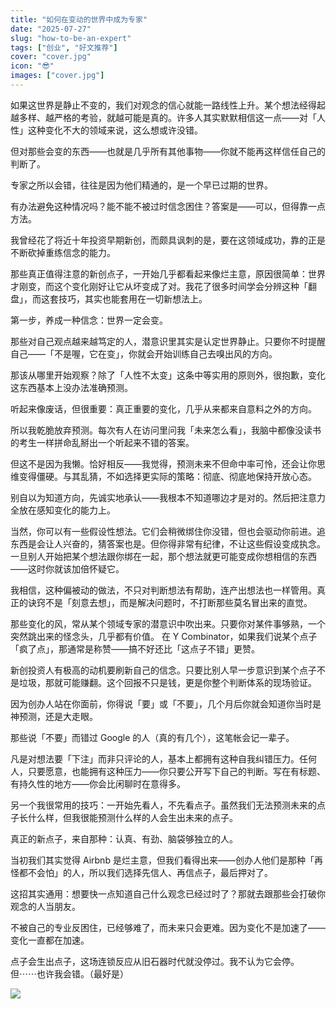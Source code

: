 ```yaml
---
title: "如何在变动的世界中成为专家"
date: "2025-07-27"
slug: "how-to-be-an-expert"
tags: ["创业", "好文推荐"]
cover: "cover.jpg"
icon: "😎"
images: ["cover.jpg"]
---
```

如果这世界是静止不变的，我们对观念的信心就能一路线性上升。某个想法经得起越多样、越严格的考验，就越可能是真的。许多人其实默默相信这一点——对「人性」这种变化不大的领域来说，这么想或许没错。



但对那些会变的东西——也就是几乎所有其他事物——你就不能再这样信任自己的判断了。



专家之所以会错，往往是因为他们精通的，是一个早已过期的世界。



有办法避免这种情况吗？能不能不被过时信念困住？答案是——可以，但得靠一点方法。



我曾经花了将近十年投资早期新创，而颇具讽刺的是，要在这领域成功，靠的正是不断砍掉重练信念的能力。



那些真正值得注意的新创点子，一开始几乎都看起来像烂主意，原因很简单：世界才刚变，而这个变化刚好让它从坏变成了对。我花了很多时间学会分辨这种「翻盘」，而这套技巧，其实也能套用在一切新想法上。



第一步，养成一种信念：世界一定会变。



那些对自己观点越来越笃定的人，潜意识里其实是认定世界静止。只要你不时提醒自己——「不是喔，它在变」，你就会开始训练自己去嗅出风的方向。



那该从哪里开始观察？除了「人性不太变」这条中等实用的原则外，很抱歉，变化这东西基本上没办法准确预测。



听起来像废话，但很重要：真正重要的变化，几乎从来都来自意料之外的方向。



所以我乾脆放弃预测。每次有人在访问里问我「未来怎么看」，我脑中都像没读书的考生一样拼命乱掰出一个听起来不错的答案。



但这不是因为我懒。恰好相反——我觉得，预测未来不但命中率可怜，还会让你思维变得僵硬。与其乱猜，不如选择更实际的策略：彻底、彻底地保持开放心态。



别自以为知道方向，先诚实地承认——我根本不知道哪边才是对的。然后把注意力全放在感知变化的能力上。



当然，你可以有一些假设性想法。它们会稍微绑住你没错，但也会驱动你前进。追东西是会让人兴奋的，猜答案也是。但你得非常有纪律，不让这些假设变成执念。
一旦别人开始把某个想法跟你绑在一起，那个想法就更可能变成你想相信的东西——这时你就该加倍怀疑它。



我相信，这种偏被动的做法，不只对判断想法有帮助，连产出想法也一样管用。真正的诀窍不是「刻意去想」，而是解决问题时，不打断那些莫名冒出来的直觉。



那些变化的风，常从某个领域专家的潜意识中吹出来。只要你对某件事够熟，一个突然跳出来的怪念头，几乎都有价值。
在 Y Combinator，如果我们说某个点子「疯了点」，那通常是称赞——搞不好还比「这点子不错」更赞。



新创投资人有极高的动机要刷新自己的信念。只要比别人早一步意识到某个点子不是垃圾，那就可能赚翻。这个回报不只是钱，更是你整个判断体系的现场验证。



因为创办人站在你面前，你得说「要」或「不要」，几个月后你就会知道你当时是神预测，还是大走眼。



那些说「不要」而错过 Google 的人（真的有几个），这笔帐会记一辈子。



凡是对想法要「下注」而非只评论的人，基本上都拥有这种自我纠错压力。任何人，只要愿意，也能拥有这种压力——你只要公开写下自己的判断。写在有标题、有持久性的地方——你会比闲聊时在意得多。



另一个我很常用的技巧：一开始先看人，不先看点子。虽然我们无法预测未来的点子长什么样，但我很能预测什么样的人会生出未来的点子。



真正的新点子，来自那种：认真、有劲、脑袋够独立的人。



当初我们其实觉得 Airbnb 是烂主意，但我们看得出来——创办人他们是那种「再怪都不会怕」的人，所以我们选择先信人、再信点子，最后押对了。



这招其实通用：想要快一点知道自己什么观念已经过时了？那就去跟那些会打破你观念的人当朋友。



不被自己的专业反困住，已经够难了，而未来只会更难。因为变化不是加速了——变化一直都在加速。



点子会生出点子，这场连锁反应从旧石器时代就没停过。我不认为它会停。
但⋯⋯也许我会错。（最好是）




![](https://prod-files-secure.s3.us-west-2.amazonaws.com/112d0858-5090-4d34-a606-b75eb8d65fd2/46476355-9cf3-4e99-9b7a-3531bc426380/1000202064.png?X-Amz-Algorithm=AWS4-HMAC-SHA256&X-Amz-Content-Sha256=UNSIGNED-PAYLOAD&X-Amz-Credential=ASIAZI2LB4665ZULR4NN%2F20251007%2Fus-west-2%2Fs3%2Faws4_request&X-Amz-Date=20251007T074317Z&X-Amz-Expires=3600&X-Amz-Security-Token=IQoJb3JpZ2luX2VjEAcaCXVzLXdlc3QtMiJIMEYCIQCOOJ9U4XX8taqY39St8NOcMtqlSBNw4DC8qr5R9VXfugIhAKtEyIsZuJcL9W0ySTCOQ8h6462D2KqUDXo1LL%2Bf32ajKogECKD%2F%2F%2F%2F%2F%2F%2F%2F%2F%2FwEQABoMNjM3NDIzMTgzODA1IgxaICdc2NMO%2FcxJFAQq3AMIZAXryqZohzzaNiPoEXFr6hJ1sZxkkda3DjQze49Qr%2B7eVMSXiyDFb0BRFqJu43AOrtrBqMx25uU%2BQ6MdGFSyINhXmFrJf15OJAYq6N8kguco4NierQotdkSGQ0OCXy%2FYw4SNU3zIQvirRAH83jks5ZuyVKe4Cl21FCZ91B2pjlhak4nnF%2BYc%2FmNWKMSkq5ojkeUnlGItszHNclNZ7fRRYghYdJpNY2zylSRJOg1lPn%2FA9pekLpug6vHhsfVNjOtLCBOmA8ilH6CA05zs7njEpB5JHPF0RBtKige7S5cDDUwkw61QZ7paedPQRxcbtQuUG4xedUZiJ%2BVStIphJw4YbhFhd30WaLrY5HRLy8Jm14smZxDwl86Zfur5NJZf1zMwqgPyKLt7cVFVyCJmtcfxCPTeHWZFqVdZDbeGy6Z1Lj6WvT3H%2B07IHnHs%2BTvnSDFbCYi6Fiz%2Bti8pha7B%2BRU0NGc7J%2BHitvMS1PSc4SqU3WR5xjb1%2BuodNaQ05N4NhvWLRzBMFa1bg83IS3RV87ZIg4R3dFZN5hTYs4QOqRRNZGmI1BjCoXt%2FEBCej9L92kCjevBtgBN%2BMbT0aO8ejoigLeoF1O%2Fl%2Fp0gN5qPgW73vZfFG8ExEAw8jjb72jCm8pLHBjqkATJIj2K6Zn%2BuA5VaxWIiROyzcP3NFULfbbkXOHOoERmh7O%2FLxCccm3L1a0OGOYZMVyFaIXEcvneg8UazRUKpC12tHYnqOXfRxMv5AdpJHYS0PZemUACWT%2BBW9GtWx3QsHcI5APKr1yULKxxFTlzE0F%2F2Isgl8DehAcBmnTczpgJITDYSPC9vzbjexm0AolMnUbHxqczYJY5xwd0kR8Y%2Be0XWFrwN&X-Amz-Signature=b681bdf8dbd8f96fe18309bcff4956d7efd0ad2c747372cdd2da00d2a6c63a80&X-Amz-SignedHeaders=host&x-amz-checksum-mode=ENABLED&x-id=GetObject)

